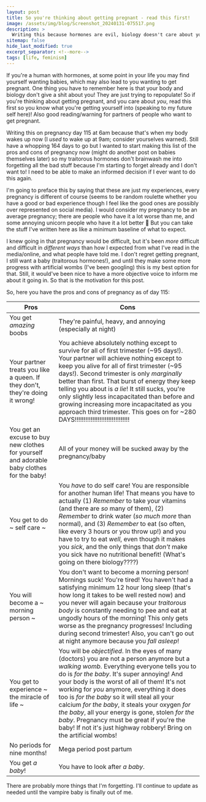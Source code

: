 ```yaml
---
layout: post
title: So you're thinking about getting pregnant - read this first!
image: /assets/img/blog/Screenshot_20240131-075517.png
description: >
  Writing this because hormones are evil, biology doesn't care about you, and I want an objective record of the pros and cons of this in case I ever want to try it again!
sitemap: false
hide_last_modified: true
excerpt_separator: <!--more-->
tags: [life, feminism]
---
```


If you're a human with hormones, at some point in your life you may find yourself wanting babies, which may also lead to you wanting to get pregnant. One thing you have to remember here is that your body and biology don't give a shit about you! They are just trying to repopulate! So if you're thinking about getting pregnant, and you care about *you*, read this first so you know what you're getting yourself into (speaking to my future self here)! Also good reading/warning for partners of people who want to get pregnant.

<!--more-->

Writing this on pregnancy day 115 at 6am because that's when my body wakes up now (I *used* to wake up at 9am; consider yourselves warned). Still have a whopping 164 days to go but I wanted to start making this list of the pros and cons of pregnancy now (might do another post on babies themselves later) so my traitorous hormones don't brainwash me into forgetting all the bad stuff because I'm starting to forget already and I don't want to! I need to be able to make an informed decision if I ever want to do this again. 

I'm going to preface this by saying that these are just my experiences, every pregnancy is different of course (seems to be random roulette whether you have a good or bad experience though I feel like the good ones are possibly over represented on social media). I would consider my pregnancy to be an average pregnancy; there are people who have it a lot worse than me, and some annoying unicorn people who have it a lot better 🦄 But you can take the stuff I've written here as like a minimum baseline of what to expect. 

I knew going in that pregnancy would be difficult, but it's been *more* difficult and difficult in *different ways* than how I expected from what I've read in the media/online, and what people have told me. I don't regret getting pregnant, I still want a baby (traitorous hormones!), and until they make some more progress with artificial wombs (I've been googling) this is my best option for that. Still, it would've been nice to have a more objective voice to inform me about it going in. So that is the motivation for this post. 

So, here you have the pros and cons of pregnancy as of day 115:

|Pros|Cons|
|----|----|
|You get *amazing* boobs|They're painful, heavy, and annoying (especially at night)|
|Your partner treats you like a queen. If they don't, they're doing it wrong!|You achieve absolutely nothing except to survive for all of first trimester (~95 days!). Your partner will achieve nothing except to keep you alive for all of first trimester (~95 days!). Second trimester is only *marginally* better than first. That burst of energy they keep telling you about is *a lie*! It still sucks, you're only slightly less incapacitated than before and growing increasing more incapacitated as you approach third trimester. This goes on for ~280 DAYS!!!!!!!!!!!!!!!!!!!!!!!!!!!!!!!|
|You get an excuse to buy new clothes for yourself and adorable baby clothes for the baby!|All of your money will be sucked away by the pregnancy/baby|
|You get to do ~ self care ~|You *have* to do self care! You are responsible for another human life! That means you have to actually (1) *Remember* to take your vitamins (and there are *so* many of them), (2) *Remember* to drink water (*so much more* than normal), and (3) *Remember* to eat (so often, like every 3 hours or you throw up!) and you have to try to eat *well*, even though it makes you *sick*, and the only things that *don't* make you sick have no nutritional benefit! (What's going on there biology????)|
|You will become a ~ morning person ~|You don't want to become a morning person! Mornings suck! You're tired! You haven't had a satisfying minimum 12 hour long sleep (that's how long it takes to be well rested now) and you never will again because your *traitorous body* is constantly needing to pee and eat at ungodly hours of the morning! This only gets worse as the pregnancy progresses! Including during second trimester! Also, you can't go out at night anymore because you *fall asleep*!|
|You get to experience ~ the miracle of life ~|You will be *objectified*. In the eyes of many (doctors) you are not a person anymore but a *walking womb*. Everything everyone tells you to do is *for the baby*. It's super annoying! And your body is the worst of all of them! It's not working for *you* anymore, everything it does too is *for the baby* so it will steal all your calcium *for the baby*, it steals your oxygen *for the baby*, all your energy is gone, stolen *for the baby*. Pregnancy must be great if you're the baby! If not it's just highway robbery! Bring on the artificial wombs!|
|No periods for nine months!|Mega period post partum|
|You get *a baby*!|You have to look after *a baby*.|

There are probably more things that I'm forgetting. I'll continue to update as needed until the vampire baby is finally out of me.
